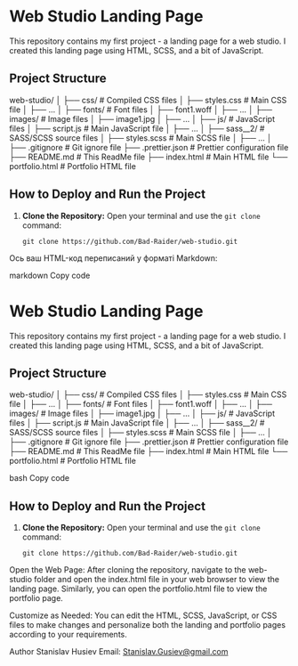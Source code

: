 # Web Studio Landing Page

This repository contains my first project - a landing page for a web studio. I created this landing page using HTML, SCSS, and a bit of JavaScript.

## Project Structure

web-studio/
│
├── css/ # Compiled CSS files
│ ├── styles.css # Main CSS file
│ ├── ...
│
├── fonts/ # Font files
│ ├── font1.woff
│ ├── ...
│
├── images/ # Image files
│ ├── image1.jpg
│ ├── ...
│
├── js/ # JavaScript files
│ ├── script.js # Main JavaScript file
│ ├── ...
│
├── sass__2/ # SASS/SCSS source files
│ ├── styles.scss # Main SCSS file
│ ├── ...
│
├── .gitignore # Git ignore file
├── .prettier.json # Prettier configuration file
├── README.md # This ReadMe file
├── index.html # Main HTML file
└── portfolio.html # Portfolio HTML file

## How to Deploy and Run the Project

1. **Clone the Repository:** Open your terminal and use the `git clone` command:

   ```shell
   git clone https://github.com/Bad-Raider/web-studio.git

Ось ваш HTML-код переписаний у форматі Markdown:

markdown
Copy code
# Web Studio Landing Page

This repository contains my first project - a landing page for a web studio. I created this landing page using HTML, SCSS, and a bit of JavaScript.

## Project Structure

web-studio/
│
├── css/ # Compiled CSS files
│ ├── styles.css # Main CSS file
│ ├── ...
│
├── fonts/ # Font files
│ ├── font1.woff
│ ├── ...
│
├── images/ # Image files
│ ├── image1.jpg
│ ├── ...
│
├── js/ # JavaScript files
│ ├── script.js # Main JavaScript file
│ ├── ...
│
├── sass__2/ # SASS/SCSS source files
│ ├── styles.scss # Main SCSS file
│ ├── ...
│
├── .gitignore # Git ignore file
├── .prettier.json # Prettier configuration file
├── README.md # This ReadMe file
├── index.html # Main HTML file
└── portfolio.html # Portfolio HTML file

bash
Copy code

## How to Deploy and Run the Project

1. **Clone the Repository:** Open your terminal and use the `git clone` command:

   ```shell
   git clone https://github.com/Bad-Raider/web-studio.git
Open the Web Page: After cloning the repository, navigate to the web-studio folder and open the index.html file in your web browser to view the landing page. Similarly, you can open the portfolio.html file to view the portfolio page.

Customize as Needed: You can edit the HTML, SCSS, JavaScript, or CSS files to make changes and personalize both the landing and portfolio pages according to your requirements.

Author
Stanislav Husiev
Email: Stanislav.Gusiev@gmail.com
